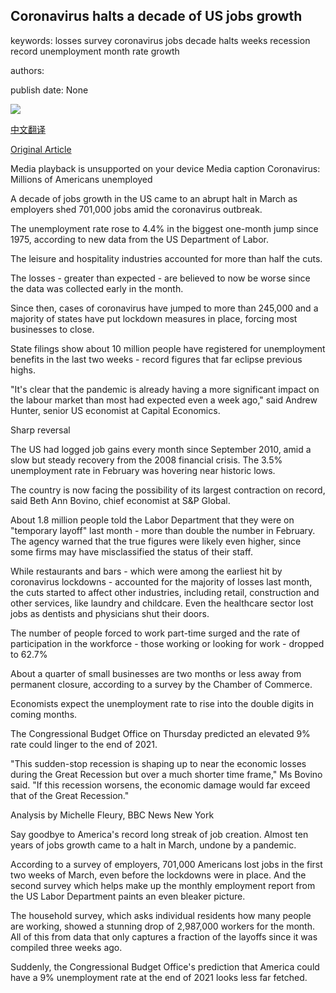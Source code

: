 ## Coronavirus halts a decade of US jobs growth

keywords: losses survey coronavirus jobs decade halts weeks recession record unemployment month rate growth

authors: 

publish date: None

![](https://ichef.bbci.co.uk/images/ic/1024x576/p087v98q.jpg)

[中文翻译](Coronavirus%20halts%20a%20decade%20of%20US%20jobs%20growth_zh.md)

[Original Article](https://www.bbc.com/news/business-52153998)

Media playback is unsupported on your device Media caption Coronavirus: Millions of Americans unemployed

A decade of jobs growth in the US came to an abrupt halt in March as employers shed 701,000 jobs amid the coronavirus outbreak.

The unemployment rate rose to 4.4% in the biggest one-month jump since 1975, according to new data from the US Department of Labor.

The leisure and hospitality industries accounted for more than half the cuts.

The losses - greater than expected - are believed to now be worse since the data was collected early in the month.

Since then, cases of coronavirus have jumped to more than 245,000 and a majority of states have put lockdown measures in place, forcing most businesses to close.

State filings show about 10 million people have registered for unemployment benefits in the last two weeks - record figures that far eclipse previous highs.

"It's clear that the pandemic is already having a more significant impact on the labour market than most had expected even a week ago," said Andrew Hunter, senior US economist at Capital Economics.

Sharp reversal

The US had logged job gains every month since September 2010, amid a slow but steady recovery from the 2008 financial crisis. The 3.5% unemployment rate in February was hovering near historic lows.

The country is now facing the possibility of its largest contraction on record, said Beth Ann Bovino, chief economist at S&P Global.

About 1.8 million people told the Labor Department that they were on "temporary layoff" last month - more than double the number in February. The agency warned that the true figures were likely even higher, since some firms may have misclassified the status of their staff.

While restaurants and bars - which were among the earliest hit by coronavirus lockdowns - accounted for the majority of losses last month, the cuts started to affect other industries, including retail, construction and other services, like laundry and childcare. Even the healthcare sector lost jobs as dentists and physicians shut their doors.

The number of people forced to work part-time surged and the rate of participation in the workforce - those working or looking for work - dropped to 62.7%

About a quarter of small businesses are two months or less away from permanent closure, according to a survey by the Chamber of Commerce.

Economists expect the unemployment rate to rise into the double digits in coming months.

The Congressional Budget Office on Thursday predicted an elevated 9% rate could linger to the end of 2021.

"This sudden-stop recession is shaping up to near the economic losses during the Great Recession but over a much shorter time frame," Ms Bovino said. "If this recession worsens, the economic damage would far exceed that of the Great Recession."

Analysis by Michelle Fleury, BBC News New York

Say goodbye to America's record long streak of job creation. Almost ten years of jobs growth came to a halt in March, undone by a pandemic.

According to a survey of employers, 701,000 Americans lost jobs in the first two weeks of March, even before the lockdowns were in place. And the second survey which helps make up the monthly employment report from the US Labor Department paints an even bleaker picture.

The household survey, which asks individual residents how many people are working, showed a stunning drop of 2,987,000 workers for the month. All of this from data that only captures a fraction of the layoffs since it was compiled three weeks ago.

Suddenly, the Congressional Budget Office's prediction that America could have a 9% unemployment rate at the end of 2021 looks less far fetched.